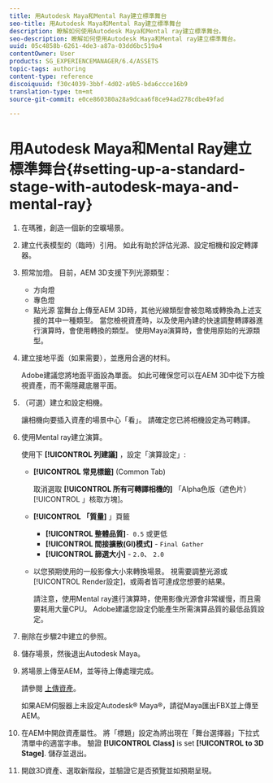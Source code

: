 ```yaml
---
title: 用Autodesk Maya和Mental Ray建立標準舞台
seo-title: 用Autodesk Maya和Mental Ray建立標準舞台
description: 瞭解如何使用Autodesk Maya和Mental ray建立標準舞台。
seo-description: 瞭解如何使用Autodesk Maya和Mental ray建立標準舞台。
uuid: 05c4858b-6261-4de3-a87a-03dd6bc519a4
contentOwner: User
products: SG_EXPERIENCEMANAGER/6.4/ASSETS
topic-tags: authoring
content-type: reference
discoiquuid: f30c4039-3bbf-4d02-a9b5-bda6ccce16b9
translation-type: tm+mt
source-git-commit: e0ce860380a28a9dcaa6f8ce94ad278cdbe49fad

---
```



# 用Autodesk Maya和Mental Ray建立標準舞台{#setting-up-a-standard-stage-with-autodesk-maya-and-mental-ray}

1. 在瑪雅，創造一個新的空曠場景。
1. 建立代表模型的（臨時）引用。 如此有助於評估光源、設定相機和設定轉譯器。

1. 照常加燈。 目前，AEM 3D支援下列光源類型：

   * 方向燈
   * 專色燈
   * 點光源
   當舞台上傳至AEM 3D時，其他光線類型會被忽略或轉換為上述支援的其中一種類型。 當您檢視資產時，以及使用內建的快速調整轉譯器進行演算時，會使用轉換的類型。 使用Maya演算時，會使用原始的光源類型。

1. 建立接地平面（如果需要），並應用合適的材料。

   Adobe建議您將地面平面設為單面。 如此可確保您可以在AEM 3D中從下方檢視資產，而不需隱藏底層平面。

1. （可選）建立和設定相機。

   讓相機向要插入資產的場景中心「看」。 請確定您已將相機設定為可轉譯。

1. 使用Mental ray建立演算。

   使用下 **[!UICONTROL 列建議]** ，設定「演算設定」:

   * **[!UICONTROL 常見標籤]** (Common Tab)

      取消選取 **[!UICONTROL 所有可轉譯相機的]** 「Alpha色版（遮色片） [!UICONTROL 」核取方塊]。

   * **[!UICONTROL 「質量]** 」頁籤

      * **[!UICONTROL 整體品質]**`- 0.5` 或更低
      * **[!UICONTROL 間接擴散(GI)模式]** - `Final Gather`
      * **[!UICONTROL 篩選大小]** - `2.0`、 `2.0`
   * 以您預期使用的一般影像大小來轉換場景。 視需要調整光源或 [!UICONTROL Render設定]，或兩者皆可達成您想要的結果。

      請注意，使用Mental ray進行演算時，使用影像光源會非常緩慢，而且需要耗用大量CPU。 Adobe建議您設定仍能產生所需演算品質的最低品質設定。


1. 刪除在步驟2中建立的參照。
1. 儲存場景，然後退出Autodesk Maya。
1. 將場景上傳至AEM，並等待上傳處理完成。

   請參閱 [上傳資產](/help/assets/managing-assets-touch-ui.md#uploading-assets)。

   如果AEM伺服器上未設定Autodesk® Maya®，請從Maya匯出FBX並上傳至AEM。

1. 在AEM中開啟資產屬性。 將「標題」設定為將出現在「舞台選擇器」下拉式清單中的適當字串。 驗證 **[!UICONTROL Class]** is set **[!UICONTROL to 3D Stage]**. 儲存並退出。
1. 開啟3D資產、選取新階段，並驗證它是否預覽並如預期呈現。

